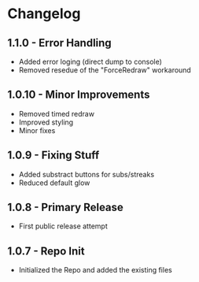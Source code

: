 # Changelog

## 1.1.0 - Error Handling

* Added error loging (direct dump to console)
* Removed resedue of the "ForceRedraw" workaround

## 1.0.10 - Minor Improvements

* Removed timed redraw
* Improved styling
* Minor fixes

## 1.0.9 - Fixing Stuff

* Added substract buttons for subs/streaks
* Reduced default glow

## 1.0.8 - Primary Release

* First public release attempt

## 1.0.7 - Repo Init

* Initialized the Repo and added the existing files

